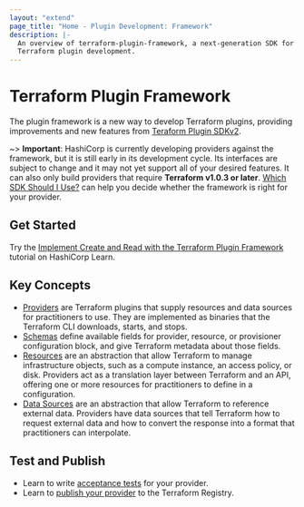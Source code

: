 ```yaml
---
layout: "extend"
page_title: "Home - Plugin Development: Framework"
description: |-
  An overview of terraform-plugin-framework, a next-generation SDK for
  Terraform plugin development.
---
```


# Terraform Plugin Framework

The plugin framework is a new way to develop Terraform plugins, providing improvements and new features from [Teraform Plugin SDKv2](/docs/extend/index.html).

~> **Important**: HashiCorp is currently developing providers against the framework, but it is still early in its development cycle. Its interfaces are subject to change and it may not yet support all of your desired features. It can also only build providers that require **Terraform v1.0.3 or later**.
[Which SDK Should I Use?](/docs/plugin/which-sdk.html) can help you decide whether the framework is right for your provider.



## Get Started

Try the [Implement Create and Read with the Terraform Plugin Framework](https://learn.hashicorp.com/tutorials/terraform/plugin-framework-create?in=terraform/providers) tutorial on HashiCorp Learn.


## Key Concepts
- [Providers](/docs/plugin/framework/providers.html) are Terraform plugins that supply resources and data sources for practitioners to use. They are implemented as binaries that the Terraform CLI downloads, starts, and stops.
- [Schemas](/docs/plugin/framework/schemas.html) define available fields for provider, resource, or provisioner configuration block, and give Terraform metadata about those fields.
- [Resources](/docs/plugin/framework/resources.html) are an abstraction that allow Terraform to manage infrastructure objects, such as a compute instance, an access policy, or disk. Providers act as a translation layer between Terraform and an API, offering one or more resources for practitioners to define in a configuration.
- [Data Sources](/docs/plugin/framework/data-sources.html) are an abstraction that allow Terraform to reference external data. Providers have data sources that tell Terraform how to request external data and how to convert the response into a format that practitioners can interpolate.

## Test and Publish

- Learn to write [acceptance tests](/docs/plugin/framework/acctests.html) for your provider.
- Learn to [publish your provider](/docs/plugin/framework/publishing.html) to the Terraform Registry.
